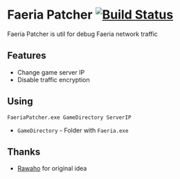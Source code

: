 # Faeria Patcher [![Build Status](https://travis-ci.org/aaa4xu/Faeria-Patcher.svg?branch=master)](https://travis-ci.org/aaa4xu/Faeria-Patcher)
Faeria Patcher is util for debug Faeria network traffic

## Features
* Change game server IP
* Disable traffic encryption

## Using
`FaeriaPatcher.exe GameDirectory ServerIP`
* `GameDirectory` - Folder with `Faeria.exe`

## Thanks
* [Rawaho](https://github.com/Rawaho/Pandora) for original idea
